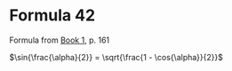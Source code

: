 # Formula 42

Formula from [Book 1](../Buch1.md), p. 161

$\sin{\frac{\alpha}{2}} = \sqrt{\frac{1 - \cos{\alpha}}{2}}$
